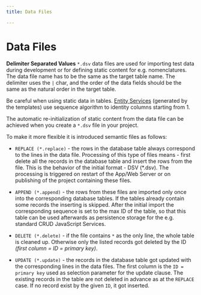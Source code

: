```yaml
---
title: Data Files

---
```


Data Files
===


**Delimiter Separated Values** `*.dsv` data files are used for importing test data during development or for defining static content for e.g. nomenclatures. The data file name has to be the same as the target table name. The delimiter uses the `|` char, and the order of the data fields should be the same as the natural order in the target table.

Be careful when using static data in tables. [Entity Services](../../concepts/entity-service) (generated by the templates) use sequence algorithm to identity columns starting from 1.

The automatic re-initialization of static content from the data file can be achieved when you create a `*.dsv` file in your project.

To make it more flexible it is introduced semantic files as follows:

* `REPLACE (*.replace)` - the rows in the database table always correspond to the lines in the data file. Processing of this type of files means - first delete all the records in the database table and insert the rows from the file. This is the behavior of the initial format - DSV (*.dsv). The processing is triggered on restart of the App/Web Server or on publishing of the project containing these files.

* `APPEND (*.append)` - the rows from these files are imported only once into the corresponding database tables. If the tables already contain some records the inserting is skipped. After the initial import the corresponding sequence is set to the max ID of the table, so that this table can be used afterwards as persistence storage for the e.g. standard CRUD JavaScript Services.

* `DELETE (*.delete)` - if the file contains `*` as the only line, the whole table is cleaned up. Otherwise only the listed records got deleted by the ID _(first column = ID = primary key)_.

* `UPDATE (*.update)` - the records in the database table got updated with the corresponding lines in the data files. The first column is the `ID = primary key` used as selection parameter for the update clause. The existing records in the table are not deleted in advance as at the `REPLACE` case. If no record exist by the given `ID`, it got inserted. 

